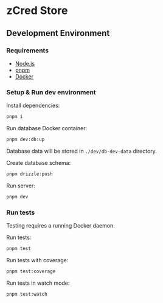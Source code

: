 # zCred Store

## Development Environment

### Requirements

- [Node.js](https://nodejs.org)
- [pnpm](https://pnpm.io)
- [Docker](https://www.docker.com)

### Setup & Run dev environment

Install dependencies:
```bash
pnpm i
```
Run database Docker container:
```bash
pnpm dev:db:up
```
Database data will be stored in `./dev/db-dev-data` directory.

Create database schema:
```bash
pnpm drizzle:push
```

Run server:
```bash
pnpm dev
```

### Run tests

Testing requires a running Docker daemon.

Run tests:
```bash
pnpm test
```

Run tests with coverage:
```bash
pnpm test:coverage
```

Run tests in watch mode:
```bash
pnpm test:watch
```
